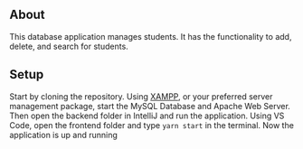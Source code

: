 ## About
This database application manages students. It has the functionality to add, delete, and search for students.

## Setup
Start by cloning the repository. Using [XAMPP](https://www.apachefriends.org), or your preferred server management package, start the MySQL Database and Apache Web Server. Then open the backend folder in IntelliJ and run the application. Using VS Code, open the frontend folder and type `yarn start` in the terminal. Now the application is up and running
